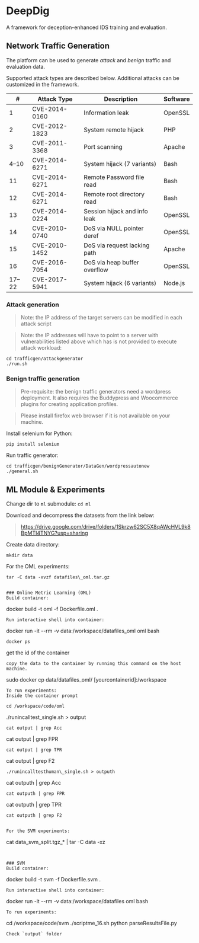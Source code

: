 # DeepDig
A framework for deception-enhanced IDS training and evaluation.

## Network Traffic Generation
The platform can be used to generate _attack_ and _benign_ traffic and evaluation data.

Supported attack types are described below. Additional attacks can be customized in the framework.

|\#     | Attack Type   | Description                  | Software |
|------ |---------------|------------------------------|----------|
| 1     | CVE-2014-0160 | Information leak             | OpenSSL  |
| 2     | CVE-2012-1823 | System remote hijack         | PHP      |
| 3     | CVE-2011-3368 | Port scanning                | Apache   |
| 4–10  | CVE-2014-6271 | System hijack (7 variants)   | Bash     | 
| 11    | CVE-2014-6271 | Remote Password file read    | Bash     | 
| 12    | CVE-2014-6271 | Remote root directory read   | Bash     | 
| 13    | CVE-2014-0224 | Session hijack and info leak | OpenSSL  | 
| 14    | CVE-2010-0740 | DoS via NULL pointer deref   | OpenSSL  | 
| 15    | CVE-2010-1452 | DoS via request lacking path | Apache   |
| 16    | CVE-2016-7054 | DoS via heap buffer overflow | OpenSSL  | 
| 17–22 | CVE-2017-5941 | System hijack (6 variants)   | Node.js  |

### Attack generation
> Note: the IP address of the target servers can be modified in each attack script 

> Note: the IP addresses will have to point to a server with vulnerabilities listed above which has is not provided to execute attack workload:
```
cd trafficgen/attackgenerator
./run.sh
```


### Benign traffic generation
> Pre-requisite: the benign traffic generators need a wordpress deployment. It also requires the Buddypress and Woocommerce plugins for creating application profiles. 

> Please install firefox web browser if it is not available on your machine.

Install selenium for Python: 
```
pip install selenium 
```
Run traffic generator: 
```
cd trafficgen/benignGenerator/DataGen/wordpressautonew
./general.sh
```

## ML Module & Experiments 
Change dir to `ml` submodule:
`cd ml` 

Download and decompress the datasets from the link below:
> https://drive.google.com/drive/folders/1Skrzw62SC5X8qAWcHVL9k8BpMTI4TNYG?usp=sharing

Create data directory:
```
mkdir data
```


For the OML experiments:
```
tar -C data -xvzf datafiles\_oml.tar.gz


### Online Metric Learning (OML)
Build container:
```
docker build -t oml -f Dockerfile.oml .




```
Run interactive shell into container:
```
docker run -it --rm -v data:/workspace/datafiles_oml oml bash
```
docker ps
``` 

get the id of the container

```
copy the data to the container by running this command on the host machine.
```
sudo docker cp data/datafiles_oml/ [yourcontainerid]:/workspace

```
To run experiments:
Inside the container prompt
```
```
cd /workspace/code/oml
```
./runincalltest\_single.sh > output
```
cat output | grep Acc
```
cat output | grep FPR
```
cat output | grep TPR
```
cat output | grep F2
```
./runincalltesthuman\_single.sh > outputh
```
cat outputh | grep Acc
```
cat outputh | grep FPR
```
cat outputh | grep TPR
```
cat outputh | grep F2
```


```

For the SVM experiments: 
```
cat data\_svm\_split.tgz\_* | tar -C data -xz
```


### SVM
Build container:
```
docker build -t svm -f Dockerfile.svm .
```
Run interactive shell into container:
```
docker run -it --rm -v data:/workspace/datafiles oml bash
```
To run experiments:
```
cd /workspace/code/svm
./scriptme\_16.sh
python parseResultsFile.py
```
Check `output` folder

